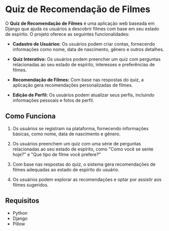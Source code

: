 # Quiz de Recomendação de Filmes

O **Quiz de Recomendação de Filmes** é uma aplicação web baseada em Django que ajuda os usuários a descobrir filmes com base em seu estado de espírito. O projeto oferece as seguintes funcionalidades:

- **Cadastro de Usuários:** Os usuários podem criar contas, fornecendo informações como nome, data de nascimento, gênero e outros detalhes.

- **Quiz Interativo:** Os usuários podem preencher um quiz com perguntas relacionadas ao seu estado de espírito, interesses e preferências de filmes.

- **Recomendação de Filmes:** Com base nas respostas do quiz, a aplicação gera recomendações personalizadas de filmes.

- **Edição de Perfil:** Os usuários podem atualizar seus perfis, incluindo informações pessoais e fotos de perfil.

## Como Funciona

1. Os usuários se registram na plataforma, fornecendo informações básicas, como nome, data de nascimento e gênero.

2. Os usuários preenchem um quiz com uma série de perguntas relacionadas ao seu estado de espírito, como "Como você se sente hoje?" e "Que tipo de filme você prefere?"

3. Com base nas respostas do quiz, o sistema gera recomendações de filmes adequadas ao estado de espírito do usuário.

4. Os usuários podem explorar as recomendações e optar por assistir aos filmes sugeridos.

## Requisitos

- Python
- Django
- Pillow
